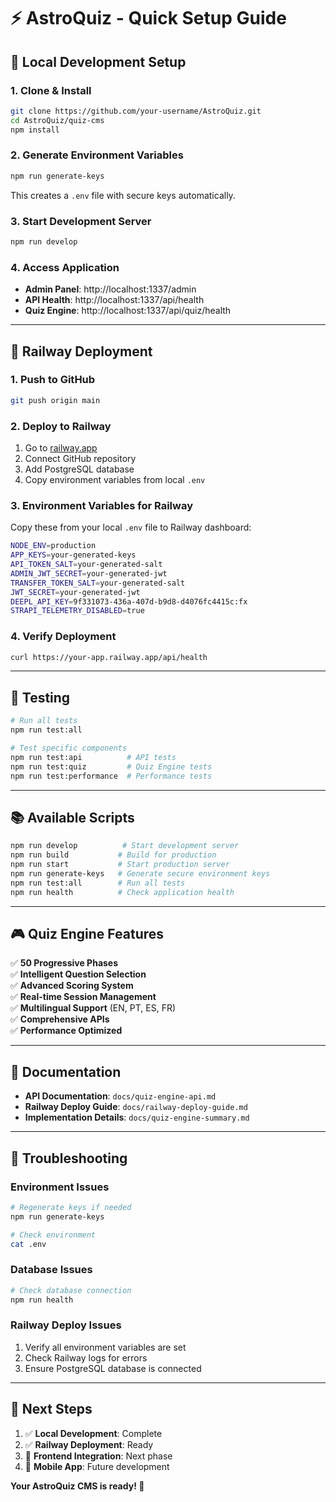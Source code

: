 # ⚡ AstroQuiz - Quick Setup Guide

## 🚀 **Local Development Setup**

### 1. **Clone & Install**
```bash
git clone https://github.com/your-username/AstroQuiz.git
cd AstroQuiz/quiz-cms
npm install
```

### 2. **Generate Environment Variables**
```bash
npm run generate-keys
```
This creates a `.env` file with secure keys automatically.

### 3. **Start Development Server**
```bash
npm run develop
```

### 4. **Access Application**
- **Admin Panel**: http://localhost:1337/admin
- **API Health**: http://localhost:1337/api/health
- **Quiz Engine**: http://localhost:1337/api/quiz/health

---

## 🚂 **Railway Deployment**

### 1. **Push to GitHub**
```bash
git push origin main
```

### 2. **Deploy to Railway**
1. Go to [railway.app](https://railway.app)
2. Connect GitHub repository
3. Add PostgreSQL database
4. Copy environment variables from local `.env`

### 3. **Environment Variables for Railway**
Copy these from your local `.env` file to Railway dashboard:

```bash
NODE_ENV=production
APP_KEYS=your-generated-keys
API_TOKEN_SALT=your-generated-salt
ADMIN_JWT_SECRET=your-generated-jwt
TRANSFER_TOKEN_SALT=your-generated-salt
JWT_SECRET=your-generated-jwt
DEEPL_API_KEY=9f331073-436a-407d-b9d8-d4076fc4415c:fx
STRAPI_TELEMETRY_DISABLED=true
```

### 4. **Verify Deployment**
```bash
curl https://your-app.railway.app/api/health
```

---

## 🧪 **Testing**

```bash
# Run all tests
npm run test:all

# Test specific components
npm run test:api          # API tests
npm run test:quiz         # Quiz Engine tests
npm run test:performance  # Performance tests
```

---

## 📚 **Available Scripts**

```bash
npm run develop          # Start development server
npm run build           # Build for production
npm run start           # Start production server
npm run generate-keys   # Generate secure environment keys
npm run test:all        # Run all tests
npm run health          # Check application health
```

---

## 🎮 **Quiz Engine Features**

✅ **50 Progressive Phases**  
✅ **Intelligent Question Selection**  
✅ **Advanced Scoring System**  
✅ **Real-time Session Management**  
✅ **Multilingual Support** (EN, PT, ES, FR)  
✅ **Comprehensive APIs**  
✅ **Performance Optimized**  

---

## 📖 **Documentation**

- **API Documentation**: `docs/quiz-engine-api.md`
- **Railway Deploy Guide**: `docs/railway-deploy-guide.md`
- **Implementation Details**: `docs/quiz-engine-summary.md`

---

## 🔧 **Troubleshooting**

### **Environment Issues**
```bash
# Regenerate keys if needed
npm run generate-keys

# Check environment
cat .env
```

### **Database Issues**
```bash
# Check database connection
npm run health
```

### **Railway Deploy Issues**
1. Verify all environment variables are set
2. Check Railway logs for errors
3. Ensure PostgreSQL database is connected

---

## 🎯 **Next Steps**

1. ✅ **Local Development**: Complete
2. ✅ **Railway Deployment**: Ready
3. 🔄 **Frontend Integration**: Next phase
4. 🔄 **Mobile App**: Future development

**Your AstroQuiz CMS is ready! 🎉**
